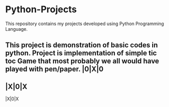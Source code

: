 # Python-Projects
This repository contains my projects developed using Python Programming Language. 

This project is demonstration of basic codes in python.
Project is implementation of simple tic toc Game that most probably we all would have played with pen/paper.
|0|X|0
-------
|X|0|X
-------
|X|0|X
